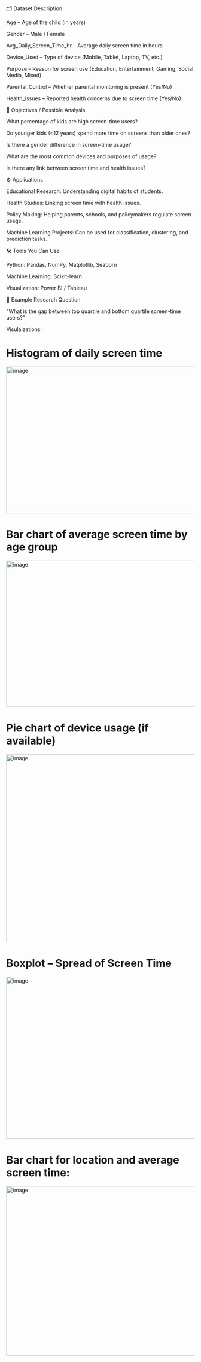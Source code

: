 🗂️ Dataset Description

Age – Age of the child (in years)

Gender – Male / Female

Avg_Daily_Screen_Time_hr – Average daily screen time in hours

Device_Used – Type of device (Mobile, Tablet, Laptop, TV, etc.)

Purpose – Reason for screen use (Education, Entertainment, Gaming, Social Media, Mixed)

Parental_Control – Whether parental monitoring is present (Yes/No)

Health_Issues – Reported health concerns due to screen time (Yes/No)


🎯 Objectives / Possible Analysis

What percentage of kids are high screen-time users?

Do younger kids (<12 years) spend more time on screens than older ones?

Is there a gender difference in screen-time usage?

What are the most common devices and purposes of usage?

Is there any link between screen time and health issues?



⚙️ Applications

Educational Research: Understanding digital habits of students.

Health Studies: Linking screen time with health issues.

Policy Making: Helping parents, schools, and policymakers regulate screen usage.

Machine Learning Projects: Can be used for classification, clustering, and prediction tasks.



🛠️ Tools You Can Use

Python: Pandas, NumPy, Matplotlib, Seaborn

Machine Learning: Scikit-learn

Visualization: Power BI / Tableau



📌 Example Research Question

"What is the gap between top quartile and bottom quartile screen-time users?"



Visulaizations:

# Histogram of daily screen time

<img width="549" height="391" alt="image" src="https://github.com/user-attachments/assets/876540b6-65f2-40ad-91eb-3800f810f705" />


# Bar chart of average screen time by age group

<img width="523" height="391" alt="image" src="https://github.com/user-attachments/assets/494c71cf-5f92-4277-a52b-095e8cb8e01c" />



# Pie chart of device usage (if available)
<img width="549" height="502" alt="image" src="https://github.com/user-attachments/assets/33576922-3418-4140-8ab9-16fb2e143ddb" />



# Boxplot – Spread of Screen Time


<img width="563" height="433" alt="image" src="https://github.com/user-attachments/assets/03461379-56ce-4ba0-990d-3b189c67a97d" />


# Bar chart for location and average screen time:

<img width="554" height="453" alt="image" src="https://github.com/user-attachments/assets/cc547e4e-2254-462e-81f2-2390690ca8a1" />
